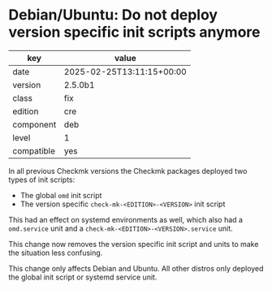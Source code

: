 [//]: # (werk v2)
# Debian/Ubuntu: Do not deploy version specific init scripts anymore

key        | value
---------- | ---
date       | 2025-02-25T13:11:15+00:00
version    | 2.5.0b1
class      | fix
edition    | cre
component  | deb
level      | 1
compatible | yes

In all previous Checkmk versions the Checkmk packages deployed two types of init
scripts:

* The global `omd` init script
* The version specific `check-mk-<EDITION>-<VERSION>` init script

This had an effect on systemd environments as well, which also had a
`omd.service` unit and a `check-mk-<EDITION>-<VERSION>.service` unit.

This change now removes the version specific init script and units to make the
situation less confusing.

This change only affects Debian and Ubuntu. All other distros only deployed the
global init script or systemd service unit.
